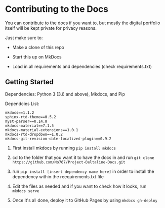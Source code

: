# Contributing to the Docs
You can contribute to the docs if you want to, but mostly the digital portfolio itself will be kept private for privacy reasons. 

Just make sure to: 

- Make a clone of this repo

- Start this up on MkDocs 

- Load in all requirements and dependencies (check requirements.txt)

## Getting Started

Dependencies: Python 3 (3.6 and above), Mkdocs, and Pip

Dependcies List: 
``` 
mkdocs==1.1.2
sphinx-rtd-theme==0.5.2
myst-parser==0.14.0
mkdocs-material==7.1.5
mkdocs-material-extensions==1.0.1
mkdocs-rtd-dropdown==1.0.2
mkdocs-git-revision-date-localized-plugin==0.9.2
```

1. First install mkdocs by running `pip install mkdocs`

2. cd to the folder that you want it to have the docs in and run `git clone https://github.com/No767/Project-Deltaline-Docs.git` 

3. run `pip install [insert dependency name here]` in order to install the dependency within the reequirements.txt file

4. Edit the files as needed and if you want to check how it looks, run `mkdocs serve`

5. Once it's all done, deploy it to GitHub Pages by using `mkdocs gh-deploy`

